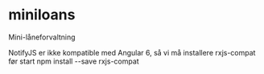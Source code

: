 # miniloans
Mini-låneforvaltning

NotifyJS er ikke kompatible med Angular 6, så vi må installere rxjs-compat før start
npm install --save rxjs-compat

